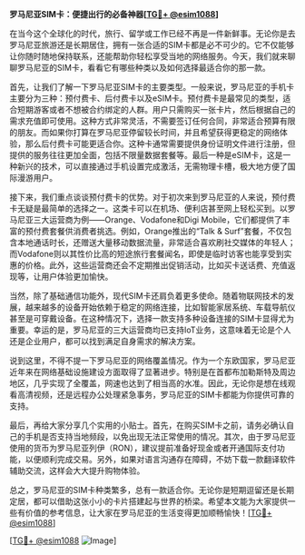 **罗马尼亚SIM卡：便捷出行的必备神器[[TG💪+ @esim1088](https://t.me/s/esim1088)]**

在当今这个全球化的时代，旅行、留学或工作已经不再是一件新鲜事。无论你是去罗马尼亚旅游还是长期居住，拥有一张合适的SIM卡都是必不可少的。它不仅能够让你随时随地保持联系，还能帮助你轻松享受当地的网络服务。今天，我们就来聊聊罗马尼亚的SIM卡，看看它有哪些种类以及如何选择最适合你的那一款。

首先，让我们了解一下罗马尼亚SIM卡的主要类型。一般来说，罗马尼亚的手机卡主要分为三种：预付费卡、后付费卡以及eSIM卡。预付费卡是最常见的类型，适合短期游客或者不想被合约绑定的人群。用户只需购买一张卡片，然后根据自己的需求充值即可使用。这种方式非常灵活，不需要签订任何合同，非常适合预算有限的朋友。而如果你打算在罗马尼亚停留较长时间，并且希望获得更稳定的网络体验，那么后付费卡可能更适合你。这种卡通常需要提供身份证明文件进行注册，但提供的服务往往更加全面，包括不限量数据套餐等。最后一种是eSIM卡，这是一种新兴的技术，可以直接通过手机设置完成激活，无需物理卡槽，极大地方便了国际漫游用户。

接下来，我们重点谈谈预付费卡的优势。对于初次来到罗马尼亚的人来说，预付费卡无疑是最简单的选择之一。这类卡可以在机场、便利店甚至网上轻松买到。以罗马尼亚三大运营商为例——Orange、Vodafone和Digi Mobile，它们都提供了丰富的预付费套餐供消费者挑选。例如，Orange推出的“Talk & Surf”套餐，不仅包含本地通话时长，还赠送大量移动数据流量，非常适合喜欢刷社交媒体的年轻人；而Vodafone则以其性价比高的短途旅行套餐闻名，即使是临时访客也能享受到实惠的价格。此外，这些运营商还会不定期推出促销活动，比如买卡送话费、充值返现等，让用户体验更加愉快。

当然，除了基础通信功能外，现代SIM卡还肩负着更多使命。随着物联网技术的发展，越来越多的设备开始依赖于稳定的网络连接，比如智能家居系统、车载导航仪甚至是可穿戴设备。在这种情况下，选择一款支持多种设备连接的SIM卡显得尤为重要。幸运的是，罗马尼亚的三大运营商均已支持IoT业务，这意味着无论是个人还是企业用户，都可以找到满足自身需求的解决方案。

说到这里，不得不提一下罗马尼亚的网络覆盖情况。作为一个东欧国家，罗马尼亚近年来在网络基础设施建设方面取得了显著进步。特别是在首都布加勒斯特及周边地区，几乎实现了全覆盖，网速也达到了相当高的水准。因此，无论你是想在线观看高清视频，还是远程办公处理紧急事务，罗马尼亚的SIM卡都能为你提供可靠的支持。

最后，再给大家分享几个实用的小贴士。首先，在购买SIM卡之前，请务必确认自己的手机是否支持当地频段，以免出现无法正常使用的情况。其次，由于罗马尼亚使用的货币为罗马尼亚列伊（RON），建议提前准备好现金或者开通国际支付功能，以便顺利完成交易。另外，如果对语言沟通存在障碍，不妨下载一款翻译软件辅助交流，这样会大大提升购物体验。

总之，罗马尼亚的SIM卡种类繁多，总有一款适合你。无论你是短期逗留还是长期定居，都可以借助这张小小的卡片搭建起与世界的桥梁。希望本文能为大家提供一些有价值的参考信息，让大家在罗马尼亚的生活变得更加顺畅愉快！[[TG💪+ @esim1088](https://t.me/s/esim1088)]

[[TG💪+ @esim1088](https://t.me/s/esim1088) ![Image](https://i.postimg.cc/4NQfJmqS/Snipaste-2025-05-13-00-14-12.png)]